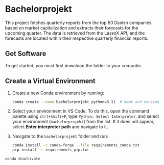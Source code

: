 # Bachelorprojekt

This project fetches quarterly reports from the top 50 Danish companies based on market capitalization and extracts their forecasts for the upcoming quarter. The data is retrieved from the LassoX API, and the forecasts are located within their respective quarterly financial reports.

## Get Software

To get started, you must first download the folder to your computer.

## Create a Virtual Environment

1. Create a new Conda environment by running:

    ```bash
    conda create --name bachelorprojekt python=3.11  # Name and version is up to you.
    ```

2. Select your environment in VS Code. To do this, open the command palette using `ctrl+Shift+P`, type `Python: Select Interpreter`, and select your environment (`bachelorprojekt`) from the list. If it does not appear, select **Enter interpreter path** and navigate to it.

3. Navigate to the `bachelorprojekt` folder and run:

    ```bash
    conda install -c conda-forge --file requirements_conda.txt
    pip install -r requirements_pip.txt
    ```
```sh
conda deactivate
```

